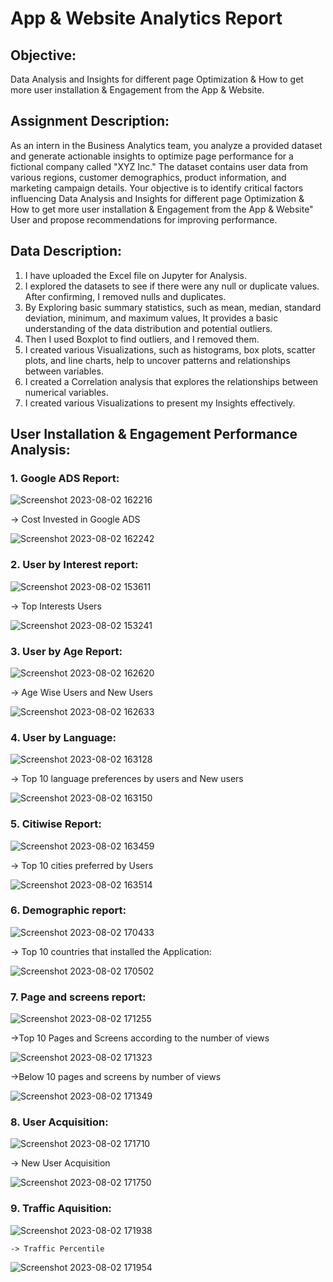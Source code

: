# App & Website Analytics Report

## Objective: 
Data Analysis and Insights for different page Optimization & How to get more user installation & Engagement from the App & Website.

## Assignment Description:

As an intern in the Business Analytics team, you analyze a provided dataset and generate actionable insights to optimize page performance for a fictional company called "XYZ Inc." The dataset contains user data from various regions, customer demographics, product information, and marketing campaign details. Your objective is to identify critical factors influencing Data Analysis and Insights for different page Optimization & How to get more user installation & Engagement from the App & Website" User and propose recommendations for improving performance.

## Data Description:
   1. I have uploaded the Excel file on Jupyter for Analysis.
   2. I explored the datasets to see if there were any null or duplicate values. After confirming, I removed nulls and duplicates.
   3. By Exploring basic summary statistics, such as mean, median, standard deviation, minimum, and maximum values, It provides a basic understanding of the data distribution and 
   potential outliers.
   4. Then I used Boxplot to find outliers, and I removed them.
   5. I created various Visualizations, such as histograms, box plots, scatter plots, and line charts, help to uncover patterns and relationships between variables.
   6. I created a Correlation analysis that explores the relationships between numerical variables.
   7. I created various Visualizations to present my Insights effectively. 
      
## User Installation & Engagement Performance Analysis:

### 1. Google ADS Report: 

 ![Screenshot 2023-08-02 162216](https://github.com/Munavar7420/App-Website-_analytics_report/assets/112122147/5cf0209d-bdf5-411b-86da-ff6b3926a7f4)

   -> Cost Invested in Google ADS
   
   ![Screenshot 2023-08-02 162242](https://github.com/Munavar7420/App-Website-_analytics_report/assets/112122147/a9bfe439-1833-450d-a926-d214e6bb51cf)

   

### 2. User by Interest report:
    
   ![Screenshot 2023-08-02 153611](https://github.com/Munavar7420/App-Website-_analytics_report/assets/112122147/946e6d19-d2f8-4a74-924f-5208c73e1332)

   -> Top Interests Users

   ![Screenshot 2023-08-02 153241](https://github.com/Munavar7420/App-Website-_analytics_report/assets/112122147/291c8550-a1c0-448b-8252-1e2e96c776e6)

### 3. User by Age Report:

   ![Screenshot 2023-08-02 162620](https://github.com/Munavar7420/App-Website-_analytics_report/assets/112122147/2041ce14-9dcb-4f17-b692-42abc3c88d4f)

   -> Age Wise Users and New Users

   ![Screenshot 2023-08-02 162633](https://github.com/Munavar7420/App-Website-_analytics_report/assets/112122147/fbb51a26-5b12-4677-b933-f39c3841bf69)

### 4. User by Language:

   ![Screenshot 2023-08-02 163128](https://github.com/Munavar7420/App-Website-_analytics_report/assets/112122147/34d4bfbc-51a4-41b4-9447-f8675f48be16)

   -> Top 10 language preferences by users and New users

   ![Screenshot 2023-08-02 163150](https://github.com/Munavar7420/App-Website-_analytics_report/assets/112122147/fa43d4e1-9c07-47e6-8211-dd9b991bb4e5)

### 5. Citiwise Report:

   ![Screenshot 2023-08-02 163459](https://github.com/Munavar7420/App-Website-_analytics_report/assets/112122147/6c91b290-488b-4c3b-ae6e-23a6cc408171)

   -> Top 10 cities preferred by Users

   ![Screenshot 2023-08-02 163514](https://github.com/Munavar7420/App-Website-_analytics_report/assets/112122147/72286fd3-a573-4767-a93f-edd2edc7c47a)

### 6. Demographic report:

   ![Screenshot 2023-08-02 170433](https://github.com/Munavar7420/App-Website-_analytics_report/assets/112122147/3e136ab0-0e87-4db3-a0de-7b63b2604e75)

   -> Top 10 countries that installed the Application:

   ![Screenshot 2023-08-02 170502](https://github.com/Munavar7420/App-Website-_analytics_report/assets/112122147/d3fac30d-8144-47e0-b151-1609b422c56f)

### 7. Page and screens report:

   ![Screenshot 2023-08-02 171255](https://github.com/Munavar7420/App-Website-_analytics_report/assets/112122147/2fa3d764-2340-46ec-8cf6-ef1a21ae761d)

   ->Top 10 Pages and Screens according to the number of views

   ![Screenshot 2023-08-02 171323](https://github.com/Munavar7420/App-Website-_analytics_report/assets/112122147/fa6abea6-f355-4fd2-b3c1-f14e033b3d49)

   ->Below 10 pages and screens by number of views

   ![Screenshot 2023-08-02 171349](https://github.com/Munavar7420/App-Website-_analytics_report/assets/112122147/fd63f2d0-a989-474c-86cf-955202b6f357)

### 8. User Acquisition:

   ![Screenshot 2023-08-02 171710](https://github.com/Munavar7420/App-Website-_analytics_report/assets/112122147/47b7517d-9fb2-4600-8104-004093099d97)

   -> New User Acquisition

   ![Screenshot 2023-08-02 171750](https://github.com/Munavar7420/App-Website-_analytics_report/assets/112122147/fd172a0b-8308-4347-b7ff-707980aff507)

### 9. Traffic Aquisition:

   ![Screenshot 2023-08-02 171938](https://github.com/Munavar7420/App-Website-_analytics_report/assets/112122147/ad303efb-1944-4fe3-a5c3-79f3eb187995)

    -> Traffic Percentile

   ![Screenshot 2023-08-02 171954](https://github.com/Munavar7420/App-Website-_analytics_report/assets/112122147/0bfa69a7-5c0e-46b4-9901-42cea1d4ea3c)

